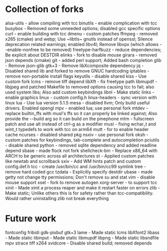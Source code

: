 # Collection of forks

alsa-utils - allow compiling with tcc
binutils - enable complication with tcc
busybox - Removed some unneeded options; disabled gcc specific options
curl - enable building with tcc
dmenu - custom patches
ffmpeg - removed x265 (cmake) and webp; Use ~libtls~ gnutls instead of openssl; Silence deprecation related warnings; enabled libv4l; Remove libvpx (which allows --enable-nonfree to be removed)
freetype-harfbuzz - reduce dependencies; Be explicit about DESTDIR
elinks - fork to disable mouse
girara - removed json depends (cmake)
git - added perl support; Added bash completion
glib - Remove json-glib
gtk+3 - Remove libXcomposite dependency
jq - Disabled shared lib and forked to remove GNUC hardcoding
iptables - remove non-portable install flags
keyutils - disable shared
kiss - Use custom fork
lcms - remove tiff depend
libXft - fix freetype path
libmupdf - libjpeg and patched Makefile to removed options causing tcc to fail; also used system libs; Also add custom keybindings
libnl - Make static
links - enable graphics
linux - custom config.h
linux-headers - sync version with linux
lua     - Use lua version 5.1.5
mesa - disabled llvm; Only build useful drivers. Enabled opengl
mpv - enabled lua; use personal fork
mtdev - replace builtin_ffs with musl's ffs so it can properly be linked against; Also provide the --build arg so it can build on the pinephone
mtm - fullscreen patch and use alt instead of ctrl-g as a modifier
musl - fixing wchar_t and wint_t typedefs to work with tcc on arm64
mutt - for to enable header cache
ncurses - disabled shared pkg
nsxiv - use personal fork
oksh - custom patches for keybindings, tab-complete and autocompletion
pciutils - disable shared
python - removed sqlite dependency and added readline depend
sbase - made flock not fork
shellcheck-bin - Replace x86_64 with ARCH to be generic across all architectures
st - Applied custom patches like newtab and scrollback
sxiv - Add WM hints patch and custom config.def.h
tcc - create /usr/bin/cc and /usr/bin/cc99 symlink
tree - remove hard coded gcc
tzdata - Explicitly specify destdir
ubase - made getty not change tty permissions; Don't remove su and stat
vim - disable mouse support
xsel - fork to remove autogen
xorg-server - to support tcc
xinit - Made xinit a process reaper and make it restart faster on errors
zlib - Make static; Unlike others this is for safety rather than tcc-compatibility. Would rather uninstalling zlib not break everything

# Future work
fontconfig
fribidi
gdk-pixbuf
gtk+3
lame - Made static
lcms
libXfont2
libass - Made static
libinput - Made static
libmupdf
libpng - Made static
libsndfile
mpv
strace
tiff
x264
xvidcore - Disable shared build; removed depends
